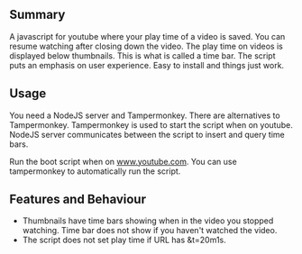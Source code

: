 ## Summary
A javascript for youtube where your play time of a video is saved. You can resume watching after closing down the video. The play time on videos is displayed below thumbnails. This is what is called a time bar. The script puts an emphasis on user experience. Easy to install and things just work.

## Usage
You need a NodeJS server and Tampermonkey. There are alternatives to Tampermonkey.
Tampermonkey is used to start the script when on youtube.
NodeJS server communicates between the script to insert and query time bars.

Run the boot script when on www.youtube.com. You can use tampermonkey to automatically run the script.

## Features and Behaviour
- Thumbnails have time bars showing when in the video you stopped watching. Time bar does not show if you haven't watched the video.
- The script does not set play time if URL has &t=20m1s.